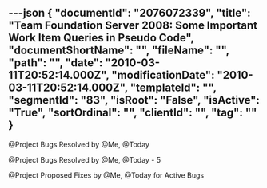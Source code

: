 ---json
{
  "documentId": "2076072339",
  "title": "Team Foundation Server 2008: Some Important Work Item Queries in Pseudo Code",
  "documentShortName": "",
  "fileName": "",
  "path": "",
  "date": "2010-03-11T20:52:14.000Z",
  "modificationDate": "2010-03-11T20:52:14.000Z",
  "templateId": "",
  "segmentId": "83",
  "isRoot": "False",
  "isActive": "True",
  "sortOrdinal": "",
  "clientId": "",
  "tag": ""
}
---

@Project Bugs Resolved by @Me, @Today

@Project Bugs Resolved by @Me, @Today - 5

@Project Proposed Fixes by @Me, @Today for Active Bugs
